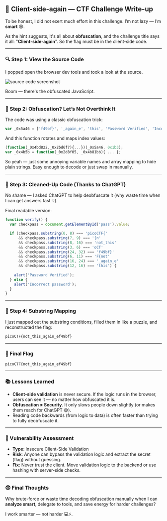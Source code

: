 
## 🧩 Client-side-again — CTF Challenge Write-up

To be honest, I did not exert much effort in this challenge.
I’m not lazy — I’m **smart** 😎.

As the hint suggests, it's all about **obfuscation**, and the challenge title says it all: "**Client-side-again**". So the flag must be in the client-side code.

---

### 🔍 Step 1: View the Source Code

I popped open the browser dev tools and took a look at the source.

![source code screenshot](https://github.com/user-attachments/assets/bcd83bce-0bff-4439-a996-3f0c0758388c)

Boom — there's the obfuscated JavaScript.

---

### 🧠 Step 2: Obfuscation? Let’s Not Overthink It

The code was using a classic obfuscation trick:

```js
var _0x5a46 = ['f49bf}', '_again_e', 'this', 'Password Verified', 'Incorrect password', 'getElementById', 'value', 'substring', 'picoCTF{', 'not_this'];
```

And this function rotates and maps index values:

```js
(function(_0x4bd822,_0x2bd6f7){...})(_0x5a46, 0x1b3);
var _0x4b5b = function(_0x2d8f05, _0x4b81bb){ ... };
```

So yeah — just some annoying variable names and array mapping to hide plain strings. Easy enough to decode or just swap in manually.

---

### 🧼 Step 3: Cleaned-Up Code (Thanks to ChatGPT)

No shame — I asked ChatGPT to help deobfuscate it (why waste time when I can get answers fast 💡).

Final readable version:

```js
function verify() {
  var checkpass = document.getElementById('pass').value;

  if (checkpass.substring(0, 8) === 'picoCTF{'
      && checkpass.substring(7, 9) === '{n'
      && checkpass.substring(8, 16) === 'not_this'
      && checkpass.substring(3, 6) === 'oCT'
      && checkpass.substring(24, 32) === 'f49bf}'
      && checkpass.substring(6, 11) === 'F{not'
      && checkpass.substring(16, 24) === '_again_e'
      && checkpass.substring(12, 16) === 'this') {
    
    alert('Password Verified');
  } else {
    alert('Incorrect password');
  }
}
```

---

### 🧩 Step 4: Substring Mapping

I just mapped out the substring conditions, filled them in like a puzzle, and reconstructed the flag:

```txt
picoCTF{not_this_again_ef49bf}
```

---

### 🎯 Final Flag

```
picoCTF{not_this_again_ef49bf}
```

---

### 📚 Lessons Learned

* **Client-side validation** is never secure. If the logic runs in the browser, users can see it — no matter how obfuscated it is.
* **Obfuscation ≠ Security**. It only slows people down slightly (or makes them reach for ChatGPT 😅).
* Reading code backwards (from logic to data) is often faster than trying to fully deobfuscate it.

---

### 🔐 Vulnerability Assessment

* **Type**: Insecure Client-Side Validation
* **Risk**: Anyone can bypass the validation logic and extract the secret (flag) without guessing.
* **Fix**: Never trust the client. Move validation logic to the backend or use hashing with server-side checks.

---

### 😎 Final Thoughts

Why brute-force or waste time decoding obfuscation manually when I can **analyze smart**, delegate to tools, and save energy for harder challenges?

I work smarter — not harder 💻⚡.

